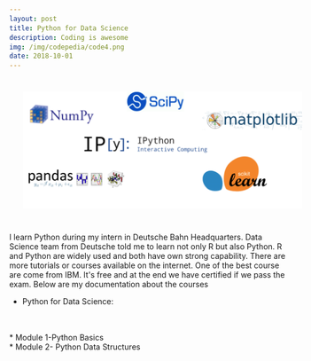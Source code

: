 ```yaml
---
layout: post
title: Python for Data Science
description: Coding is awesome
img: /img/codepedia/code4.png
date: 2018-10-01
---
```


<img class="center" src="/img/pi/python.png" style="padding:25px">

I learn Python during my intern in Deutsche Bahn Headquarters. Data Science team from Deutsche told me to learn not only R but also Python. R and Python are widely used and both have own strong capability. There are more tutorials or courses available on the internet. One of the best course are come from IBM. It's free and at the end we have certified if we pass the exam. Below are my documentation about the courses

* Python for Data Science: 
<Br>
<Br>
 * Module 1-Python Basics
 <Br>
  * Module 2- Python Data Structures
